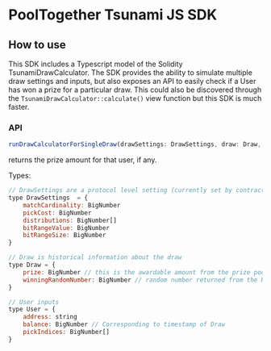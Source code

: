 # PoolTogether Tsunami JS SDK

## How to use
This SDK includes a Typescript model of the Solidity TsunamiDrawCalculator. 
The SDK provides the ability to simulate multiple draw settings and inputs, but also exposes an API to easily check if a User has won a prize for a particular draw. This could also be discovered through the `TsunamiDrawCalculator::calculate()` view function but this SDK is much faster.

### API
```javascript
runDrawCalculatorForSingleDraw(drawSettings: DrawSettings, draw: Draw, user: User): BigNumber
```

returns the prize amount for that user, if any.

Types:
```javascript
// DrawSettings are a protocol level setting (currently set by contract owner)
type DrawSettings  = {
    matchCardinality: BigNumber
    pickCost: BigNumber
    distributions: BigNumber[]
    bitRangeValue: BigNumber
    bitRangeSize: BigNumber
}

// Draw is historical information about the draw
type Draw = {
    prize: BigNumber // this is the awardable amount from the prize pool
    winningRandomNumber: BigNumber // random number returned from the RNG
}

// User inputs
type User = {
    address: string
    balance: BigNumber // Corresponding to timestamp of Draw
    pickIndices: BigNumber[]
}
```


